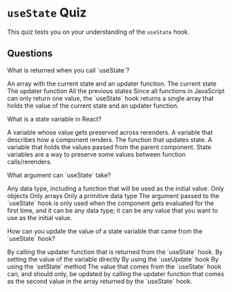 # `useState` Quiz

This quiz tests you on your understanding of the `useState` hook.

## Questions

<quiz>
  <question>
  <p>What is returned when you call `useState`?</p>
  <answer correct>An array with the current state and an updater function.</answer>
  <answer>The current state</answer>
  <answer>The updater function</answer>
  <answer>All the previous states</answer>
  <explanation>Since all functions in JavaScript can only return one value, the `useState` hook returns a single array that holds the value of the current state and an updater function.</explanation>
  </question>
</quiz>

<quiz>
  <question>
  <p>What is a state variable in React?</p>
  <answer correct>A variable whose value gets preserved across rerenders.</answer>
  <answer>A variable that describes how a component renders.</answer>
  <answer>The function that updates state.</answer>
  <answer>A variable that holds the values passed from the parent component.</answer>
  <explanation>State variables are a way to preserve some values between function calls/rerenders.</explanation>
  </question>
</quiz>

<quiz>
  <question>
  <p>What argument can `useState` take?</p>
  <answer correct>Any data type, including a function that will be used as the initial value.</answer>
  <answer>Only objects</answer>
  <answer>Only arrays</answer>
  <answer>Only a primitive data type</answer>
  <explanation>The argument passed to the `useState` hook is only used when the component gets evaluated for the first time, and it can be any data type; it can be any value that you want to use as the initial value.</explanation>
  </question>
</quiz>

<quiz>
  <question>
  <p>How can you update the value of a state variable that came from the `useState` hook?</p>
  <answer correct>By calling the updater function that is returned from the `useState` hook.</answer>
  <answer>By setting the value of the variable directly</answer>
  <answer>By using the `useUpdate` hook</answer>
  <answer>By using the `setState` method</answer>
  <explanation>The value that comes from the `useState` hook can, and should only, be updated by calling the updater function that comes as the second value in the array returned by the `useState` hook.</explanation>
  </question>
</quiz>
